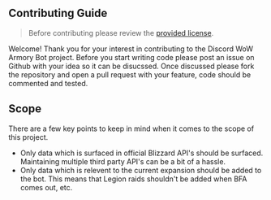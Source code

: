 ## Contributing Guide
> Before contributing please review the [provided license](https://github.com/JamesIves/discord-wow-armory-bot/blob/master/LICENSE). 

Welcome! Thank you for your interest in contributing to the Discord WoW Armory Bot project. Before you start writing code please post an issue on Github with your idea so it can be disucssed. Once discussed please fork the repository and open a pull request with your feature, code should be commented and tested.

## Scope
There are a few key points to keep in mind when it comes to the scope of this project.

* Only data which is surfaced in official Blizzard API's should be surfaced. Maintaining multiple third party API's can be a bit of a hassle.
* Only data which is relevent to the current expansion should be added to the bot. This means that Legion raids shouldn't be added when BFA comes out, etc.
